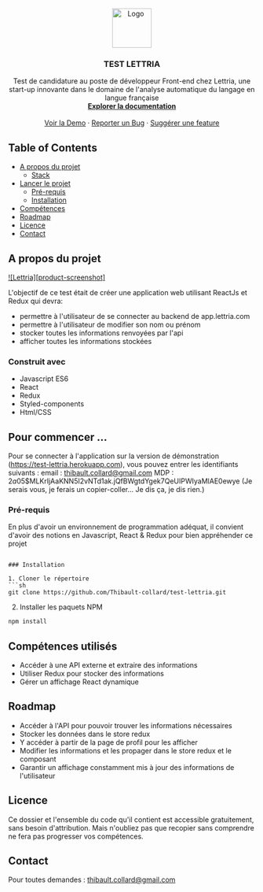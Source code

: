 
<br />
<p align="center">
  <a href="https://github.com/Thibault-collard/test-lettria">
    <img src="./client/src/pictures/logo.png.png" alt="Logo" width="80" height="80">
  </a>

  <h3 align="center"> TEST LETTRIA</h3>

  <p align="center">
    Test de candidature au poste de développeur Front-end chez Lettria, une start-up innovante dans le domaine de l'analyse automatique du langage en langue française
		<br />
    <a href="https://github.com/github_username/repo_name"><strong>Explorer la documentation</strong></a>
    <br />
    <br />
    <a href="https://test-lettria.herokuapp.com">Voir la Demo</a>
    ·
    <a href="https://github.com/Thibault-collard/test-lettria/issues">Reporter un Bug</a>
    ·
    <a href="https://github.com/Thibault-collard/test-lettria/issues">Suggérer une feature</a>
  </p>
</p>



<!-- TABLE OF CONTENTS -->
## Table of Contents

* [A propos du projet](#a-propos-du-projet)
  * [Stack](#built-with)
* [Lancer le projet](#getting-started)
  * [Pré-requis](#prerequisites)
  * [Installation](#installation)
* [Compétences](#usage)
* [Roadmap](#roadmap)
* [Licence](#license)
* [Contact](#contact)

<!-- ABOUT THE PROJECT -->
## A propos du projet

[![Lettria][product-screenshot]](https://test-lettria.herokuapp.com)

L'objectif de ce test était de créer une application web utilisant ReactJs et Redux qui devra:
- permettre à l'utilisateur de se connecter au backend de app.lettria.com
- permettre à l'utilisateur de modifier son nom ou prénom
- stocker toutes les informations renvoyées par l'api
- afficher toutes les informations stockées


### Construit avec

* Javascript ES6
* React
* Redux
* Styled-components
* Html/CSS

<!-- GETTING STARTED -->
## Pour commencer ...

Pour se connecter à l'application sur la version de démonstration (https://test-lettria.herokuapp.com), vous pouvez entrer les identifiants suivants :
email : thibault.collard@gmail.com
MDP : $2a$05$MLKrIjAaKNN5I2vNTd1ak.jQfBWgtdYgek7QeUIPWIyaMlAE0ewye (Je serais vous, je ferais un copier-coller... Je dis ça, je dis rien.)

### Pré-requis

En plus d'avoir un environnement de programmation adéquat, il convient d'avoir des notions en Javascript, React & Redux pour bien appréhender ce projet

```

### Installation

1. Cloner le répertoire
```sh
git clone https://github.com/Thibault-collard/test-lettria.git
```
2. Installer les paquets NPM
```sh
npm install
```

<!-- USAGE EXAMPLES -->
## Compétences utilisés

- Accéder à une API externe et extraire des informations
- Utiliser Redux pour stocker des informations
- Gérer un affichage React dynamique 

<!-- ROADMAP -->
## Roadmap

- Accéder à l'API pour pouvoir trouver les informations nécessaires
- Stocker les données dans le store redux
- Y accéder à partir de la page de profil pour les afficher
- Modifier les informations et les propager dans le store redux et le composant
- Garantir un affichage constamment mis à jour des informations de l'utilisateur 

<!-- LICENSE -->
## Licence

Ce dossier et l'ensemble du code qu'il contient est accessible gratuitement, sans besoin d'attribution.
Mais n'oubliez pas que recopier sans comprendre ne fera pas progresser vos compétences.

<!-- CONTACT -->
## Contact

Pour toutes demandes : thibault.collard@gmail.com


